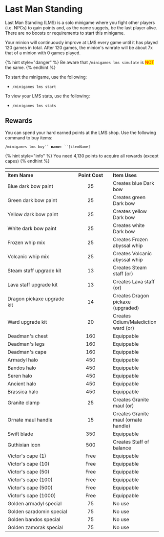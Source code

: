 # Last Man Standing

Last Man Standing (LMS) is a solo minigame where you fight other players (i.e. NPCs) to gain points and, as the name suggets, be the last player alive. There are no boosts or requirements to start this minigame.

Your minion will continuously improve at LMS every game until it has played 120 games in total. After 120 games, the minion's winrate will be about 7x that of a minion with 0 games played.

{% hint style="danger" %}
Be aware that `/minigames lms simulate` is <mark style="color:red;">NOT</mark> the same.
{% endhint %}

To start the minigame, use the following:

* `/minigames lms start`

To view your LMS stats, use the following:

* `/minigames lms stats`

## Rewards

You can spend your hard earned points at the LMS shop. Use the following command to buy items:

`/minigames lms buy`` `**`name:`**` ``[itemName]`

{% hint style="info" %}
You need 4,130 points to acquire all rewards (except capes)
{% endhint %}

<table><thead><tr><th width="272.3333333333333"></th><th width="161" align="center"></th><th></th></tr></thead><tbody><tr><td><strong>Item Name</strong></td><td align="center"><strong>Point Cost</strong></td><td><strong>Item Uses</strong></td></tr><tr><td>Blue dark bow paint</td><td align="center">25</td><td>Creates blue Dark bow</td></tr><tr><td>Green dark bow paint</td><td align="center">25</td><td>Creates green Dark bow</td></tr><tr><td>Yellow dark bow paint</td><td align="center">25</td><td>Creates yellow Dark bow</td></tr><tr><td>White dark bow paint</td><td align="center">25</td><td>Creates white Dark bow</td></tr><tr><td>Frozen whip mix</td><td align="center">25</td><td>Creates Frozen abyssal whip</td></tr><tr><td>Volcanic whip mix</td><td align="center">25</td><td>Creates Volcanic abyssal whip</td></tr><tr><td>Steam staff upgrade kit</td><td align="center">13</td><td>Creates Steam staff (or)</td></tr><tr><td>Lava staff upgrade kit</td><td align="center">13</td><td>Creates Lava staff (or)</td></tr><tr><td>Dragon pickaxe upgrade kit</td><td align="center">14</td><td>Creates Dragon pickaxe (upgraded)</td></tr><tr><td>Ward upgrade kit</td><td align="center">20</td><td>Creates Odium/Malediction ward (or)</td></tr><tr><td>Deadman's chest</td><td align="center">160</td><td>Equippable</td></tr><tr><td>Deadman's legs</td><td align="center">160</td><td>Equippable</td></tr><tr><td>Deadman's cape</td><td align="center">160</td><td>Equippable</td></tr><tr><td>Armadyl halo</td><td align="center">450</td><td>Equippable</td></tr><tr><td>Bandos halo</td><td align="center">450</td><td>Equippable</td></tr><tr><td>Seren halo</td><td align="center">450</td><td>Equippable</td></tr><tr><td>Ancient halo</td><td align="center">450</td><td>Equippable</td></tr><tr><td>Brassica halo</td><td align="center">450</td><td>Equippable</td></tr><tr><td>Granite clamp</td><td align="center">25</td><td>Creates Granite maul (or)</td></tr><tr><td>Ornate maul handle</td><td align="center">15</td><td>Creates Granite maul (ornate handle)</td></tr><tr><td>Swift blade</td><td align="center">350</td><td>Equippable</td></tr><tr><td>Guthixian icon</td><td align="center">500</td><td>Creates Staff of balance</td></tr><tr><td>Victor's cape (1)</td><td align="center">Free</td><td>Equippable</td></tr><tr><td>Victor's cape (10)</td><td align="center">Free</td><td>Equippable</td></tr><tr><td>Victor's cape (50)</td><td align="center">Free</td><td>Equippable</td></tr><tr><td>Victor's cape (100)</td><td align="center">Free</td><td>Equippable</td></tr><tr><td>Victor's cape (500)</td><td align="center">Free</td><td>Equippable</td></tr><tr><td>Victor's cape (1000)</td><td align="center">Free</td><td>Equippable</td></tr><tr><td>Golden armadyl special</td><td align="center">75</td><td>No use</td></tr><tr><td>Golden saradomin special</td><td align="center">75</td><td>No use</td></tr><tr><td>Golden bandos special</td><td align="center">75</td><td>No use</td></tr><tr><td>Golden zamorak special</td><td align="center">75</td><td>No use</td></tr></tbody></table>
